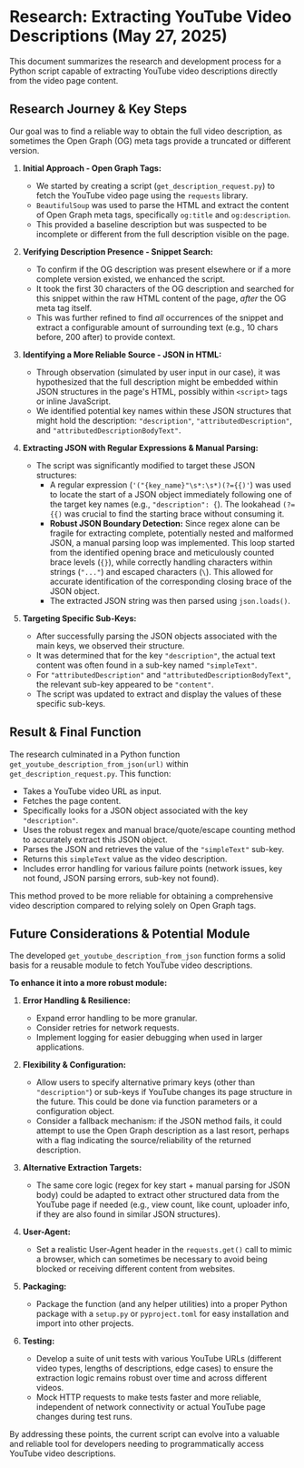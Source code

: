 # Research: Extracting YouTube Video Descriptions (May 27, 2025)

This document summarizes the research and development process for a Python script capable of extracting YouTube video descriptions directly from the video page content.

## Research Journey & Key Steps

Our goal was to find a reliable way to obtain the full video description, as sometimes the Open Graph (OG) meta tags provide a truncated or different version.

1.  **Initial Approach - Open Graph Tags:**
    *   We started by creating a script (`get_description_request.py`) to fetch the YouTube video page using the `requests` library.
    *   `BeautifulSoup` was used to parse the HTML and extract the content of Open Graph meta tags, specifically `og:title` and `og:description`.
    *   This provided a baseline description but was suspected to be incomplete or different from the full description visible on the page.

2.  **Verifying Description Presence - Snippet Search:**
    *   To confirm if the OG description was present elsewhere or if a more complete version existed, we enhanced the script.
    *   It took the first 30 characters of the OG description and searched for this snippet within the raw HTML content of the page, *after* the OG meta tag itself.
    *   This was further refined to find *all* occurrences of the snippet and extract a configurable amount of surrounding text (e.g., 10 chars before, 200 after) to provide context.

3.  **Identifying a More Reliable Source - JSON in HTML:**
    *   Through observation (simulated by user input in our case), it was hypothesized that the full description might be embedded within JSON structures in the page's HTML, possibly within `<script>` tags or inline JavaScript.
    *   We identified potential key names within these JSON structures that might hold the description: `"description"`, `"attributedDescription"`, and `"attributedDescriptionBodyText"`.

4.  **Extracting JSON with Regular Expressions & Manual Parsing:**
    *   The script was significantly modified to target these JSON structures:
        *   A regular expression (`'("{key_name}"\s*:\s*)(?={{)'`) was used to locate the start of a JSON object immediately following one of the target key names (e.g., `"description": {`). The lookahead `(?={{)` was crucial to find the starting brace without consuming it.
        *   **Robust JSON Boundary Detection:** Since regex alone can be fragile for extracting complete, potentially nested and malformed JSON, a manual parsing loop was implemented. This loop started from the identified opening brace and meticulously counted brace levels (`{}`), while correctly handling characters within strings (`"..."`) and escaped characters (`\`). This allowed for accurate identification of the corresponding closing brace of the JSON object.
        *   The extracted JSON string was then parsed using `json.loads()`.

5.  **Targeting Specific Sub-Keys:**
    *   After successfully parsing the JSON objects associated with the main keys, we observed their structure.
    *   It was determined that for the key `"description"`, the actual text content was often found in a sub-key named `"simpleText"`.
    *   For `"attributedDescription"` and `"attributedDescriptionBodyText"`, the relevant sub-key appeared to be `"content"`.
    *   The script was updated to extract and display the values of these specific sub-keys.

## Result & Final Function

The research culminated in a Python function `get_youtube_description_from_json(url)` within `get_description_request.py`. This function:

*   Takes a YouTube video URL as input.
*   Fetches the page content.
*   Specifically looks for a JSON object associated with the key `"description"`.
*   Uses the robust regex and manual brace/quote/escape counting method to accurately extract this JSON object.
*   Parses the JSON and retrieves the value of the `"simpleText"` sub-key.
*   Returns this `simpleText` value as the video description.
*   Includes error handling for various failure points (network issues, key not found, JSON parsing errors, sub-key not found).

This method proved to be more reliable for obtaining a comprehensive video description compared to relying solely on Open Graph tags.

## Future Considerations & Potential Module

The developed `get_youtube_description_from_json` function forms a solid basis for a reusable module to fetch YouTube video descriptions.

**To enhance it into a more robust module:**

1.  **Error Handling & Resilience:**
    *   Expand error handling to be more granular.
    *   Consider retries for network requests.
    *   Implement logging for easier debugging when used in larger applications.

2.  **Flexibility & Configuration:**
    *   Allow users to specify alternative primary keys (other than `"description"`) or sub-keys if YouTube changes its page structure in the future. This could be done via function parameters or a configuration object.
    *   Consider a fallback mechanism: if the JSON method fails, it could attempt to use the Open Graph description as a last resort, perhaps with a flag indicating the source/reliability of the returned description.

3.  **Alternative Extraction Targets:**
    *   The same core logic (regex for key start + manual parsing for JSON body) could be adapted to extract other structured data from the YouTube page if needed (e.g., view count, like count, uploader info, if they are also found in similar JSON structures).

4.  **User-Agent:**
    *   Set a realistic User-Agent header in the `requests.get()` call to mimic a browser, which can sometimes be necessary to avoid being blocked or receiving different content from websites.

5.  **Packaging:**
    *   Package the function (and any helper utilities) into a proper Python package with a `setup.py` or `pyproject.toml` for easy installation and import into other projects.

6.  **Testing:**
    *   Develop a suite of unit tests with various YouTube URLs (different video types, lengths of descriptions, edge cases) to ensure the extraction logic remains robust over time and across different videos.
    *   Mock HTTP requests to make tests faster and more reliable, independent of network connectivity or actual YouTube page changes during test runs.

By addressing these points, the current script can evolve into a valuable and reliable tool for developers needing to programmatically access YouTube video descriptions.
